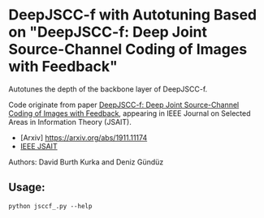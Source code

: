 # DeepJSCC-f with Autotuning Based on "DeepJSCC-f: Deep Joint Source-Channel Coding of Images with Feedback"

Autotunes the depth of the backbone layer of DeepJSCC-f.

Code originate from paper [DeepJSCC-f: Deep Joint Source-Channel Coding of Images with Feedback](https://arxiv.org/abs/1911.11174), appearing in IEEE Journal on Selected Areas in Information Theory (JSAIT).


- [Arxiv] https://arxiv.org/abs/1911.11174
- [IEEE JSAIT](https://ieeexplore.ieee.org/document/9066966)


Authors: David Burth Kurka and Deniz Gündüz

## Usage:


```
python jsccf_.py --help
```


